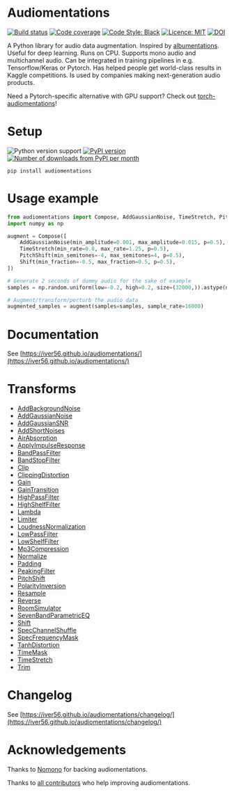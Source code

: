 # Audiomentations

[![Build status](https://img.shields.io/circleci/project/github/iver56/audiomentations/main.svg)](https://circleci.com/gh/iver56/audiomentations)
[![Code coverage](https://img.shields.io/codecov/c/github/iver56/audiomentations/main.svg)](https://codecov.io/gh/iver56/audiomentations)
[![Code Style: Black](https://img.shields.io/badge/code%20style-black-black.svg)](https://github.com/ambv/black)
[![Licence: MIT](https://img.shields.io/pypi/l/audiomentations)](https://github.com/iver56/audiomentations/blob/main/LICENSE)
[![DOI](https://zenodo.org/badge/DOI/10.5281/zenodo.7529338.svg)](https://doi.org/10.5281/zenodo.7529338)

A Python library for audio data augmentation. Inspired by
[albumentations](https://github.com/albu/albumentations). Useful for deep learning. Runs on
CPU. Supports mono audio and multichannel audio. Can be
integrated in training pipelines in e.g. Tensorflow/Keras or Pytorch. Has helped people get
world-class results in Kaggle competitions. Is used by companies making next-generation audio
products.

Need a Pytorch-specific alternative with GPU support? Check out [torch-audiomentations](https://github.com/asteroid-team/torch-audiomentations)!

# Setup

![Python version support](https://img.shields.io/pypi/pyversions/audiomentations)
[![PyPI version](https://img.shields.io/pypi/v/audiomentations.svg?style=flat)](https://pypi.org/project/audiomentations/)
[![Number of downloads from PyPI per month](https://img.shields.io/pypi/dm/audiomentations.svg?style=flat)](https://pypi.org/project/audiomentations/)

`pip install audiomentations`

# Usage example

```python
from audiomentations import Compose, AddGaussianNoise, TimeStretch, PitchShift, Shift
import numpy as np

augment = Compose([
    AddGaussianNoise(min_amplitude=0.001, max_amplitude=0.015, p=0.5),
    TimeStretch(min_rate=0.8, max_rate=1.25, p=0.5),
    PitchShift(min_semitones=-4, max_semitones=4, p=0.5),
    Shift(min_fraction=-0.5, max_fraction=0.5, p=0.5),
])

# Generate 2 seconds of dummy audio for the sake of example
samples = np.random.uniform(low=-0.2, high=0.2, size=(32000,)).astype(np.float32)

# Augment/transform/perturb the audio data
augmented_samples = augment(samples=samples, sample_rate=16000)
```

# Documentation

See [https://iver56.github.io/audiomentations/](https://iver56.github.io/audiomentations/)

# Transforms

* [AddBackgroundNoise](https://iver56.github.io/audiomentations/waveform_transforms/add_background_noise/)
* [AddGaussianNoise](https://iver56.github.io/audiomentations/waveform_transforms/add_gaussian_noise/)
* [AddGaussianSNR](https://iver56.github.io/audiomentations/waveform_transforms/add_gaussian_snr/)
* [AddShortNoises](https://iver56.github.io/audiomentations/waveform_transforms/add_short_noises/)
* [AirAbsorption](https://iver56.github.io/audiomentations/waveform_transforms/air_absorption/)
* [ApplyImpulseResponse](https://iver56.github.io/audiomentations/waveform_transforms/apply_impulse_response/)
* [BandPassFilter](https://iver56.github.io/audiomentations/waveform_transforms/band_pass_filter/)
* [BandStopFilter](https://iver56.github.io/audiomentations/waveform_transforms/band_stop_filter/)
* [Clip](https://iver56.github.io/audiomentations/waveform_transforms/clip/)
* [ClippingDistortion](https://iver56.github.io/audiomentations/waveform_transforms/clipping_distortion/)
* [Gain](https://iver56.github.io/audiomentations/waveform_transforms/gain/)
* [GainTransition](https://iver56.github.io/audiomentations/waveform_transforms/gain_transition/)
* [HighPassFilter](https://iver56.github.io/audiomentations/waveform_transforms/high_pass_filter/)
* [HighShelfFilter](https://iver56.github.io/audiomentations/waveform_transforms/high_shelf_filter/)
* [Lambda](https://iver56.github.io/audiomentations/waveform_transforms/lambda/)
* [Limiter](https://iver56.github.io/audiomentations/waveform_transforms/limiter/)
* [LoudnessNormalization](https://iver56.github.io/audiomentations/waveform_transforms/loudness_normalization/)
* [LowPassFilter](https://iver56.github.io/audiomentations/waveform_transforms/low_pass_filter/)
* [LowShelfFilter](https://iver56.github.io/audiomentations/waveform_transforms/low_shelf_filter/)
* [Mp3Compression](https://iver56.github.io/audiomentations/waveform_transforms/mp3_compression/)
* [Normalize](https://iver56.github.io/audiomentations/waveform_transforms/normalize/)
* [Padding](https://iver56.github.io/audiomentations/waveform_transforms/padding/)
* [PeakingFilter](https://iver56.github.io/audiomentations/waveform_transforms/peaking_filter/)
* [PitchShift](https://iver56.github.io/audiomentations/waveform_transforms/pitch_shift/)
* [PolarityInversion](https://iver56.github.io/audiomentations/waveform_transforms/polarity_inversion/)
* [Resample](https://iver56.github.io/audiomentations/waveform_transforms/resample/)
* [Reverse](https://iver56.github.io/audiomentations/waveform_transforms/reverse/)
* [RoomSimulator](https://iver56.github.io/audiomentations/waveform_transforms/room_simulator/)
* [SevenBandParametricEQ](https://iver56.github.io/audiomentations/waveform_transforms/seven_band_parametric_eq/)
* [Shift](https://iver56.github.io/audiomentations/waveform_transforms/shift/)
* [SpecChannelShuffle](https://iver56.github.io/audiomentations/spectrogram_transforms/)
* [SpecFrequencyMask](https://iver56.github.io/audiomentations/spectrogram_transforms/)
* [TanhDistortion](https://iver56.github.io/audiomentations/waveform_transforms/tanh_distortion/)
* [TimeMask](https://iver56.github.io/audiomentations/waveform_transforms/time_mask/)
* [TimeStretch](https://iver56.github.io/audiomentations/waveform_transforms/time_stretch/)
* [Trim](https://iver56.github.io/audiomentations/waveform_transforms/trim/)

# Changelog

See [https://iver56.github.io/audiomentations/changelog/](https://iver56.github.io/audiomentations/changelog/)

# Acknowledgements

Thanks to [Nomono](https://nomono.co/) for backing audiomentations.

Thanks to [all contributors](https://github.com/iver56/audiomentations/graphs/contributors) who help improving audiomentations.
